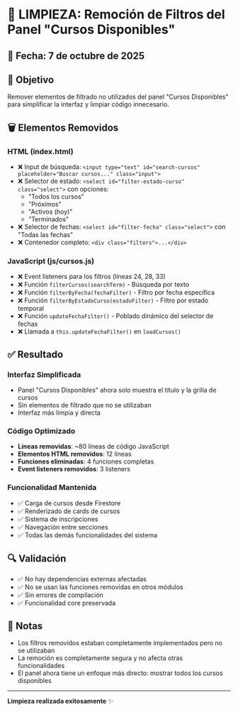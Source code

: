 # 🧹 LIMPIEZA: Remoción de Filtros del Panel "Cursos Disponibles"

## 📅 Fecha: 7 de octubre de 2025

## 🎯 Objetivo
Remover elementos de filtrado no utilizados del panel "Cursos Disponibles" para simplificar la interfaz y limpiar código innecesario.

## 🗑️ Elementos Removidos

### **HTML (index.html)**
- ❌ Input de búsqueda: `<input type="text" id="search-cursos" placeholder="Buscar cursos..." class="input">`
- ❌ Selector de estado: `<select id="filter-estado-curso" class="select">` con opciones:
  - "Todos los cursos"
  - "Próximos" 
  - "Activos (hoy)"
  - "Terminados"
- ❌ Selector de fechas: `<select id="filter-fecha" class="select">` con "Todas las fechas"
- ❌ Contenedor completo: `<div class="filters">...</div>`

### **JavaScript (js/cursos.js)**
- ❌ Event listeners para los filtros (líneas 24, 28, 33)
- ❌ Función `filterCursos(searchTerm)` - Búsqueda por texto
- ❌ Función `filterByFecha(fechaFilter)` - Filtro por fecha específica
- ❌ Función `filterByEstadoCurso(estadoFilter)` - Filtro por estado temporal
- ❌ Función `updateFechaFilter()` - Poblado dinámico del selector de fechas
- ❌ Llamada a `this.updateFechaFilter()` en `loadCursos()`

## ✅ Resultado

### **Interfaz Simplificada**
- Panel "Cursos Disponibles" ahora solo muestra el título y la grilla de cursos
- Sin elementos de filtrado que no se utilizaban
- Interfaz más limpia y directa

### **Código Optimizado**  
- **Líneas removidas**: ~80 líneas de código JavaScript
- **Elementos HTML removidos**: 12 líneas
- **Funciones eliminadas**: 4 funciones completas
- **Event listeners removidos**: 3 listeners

### **Funcionalidad Mantenida**
- ✅ Carga de cursos desde Firestore
- ✅ Renderizado de cards de cursos
- ✅ Sistema de inscripciones
- ✅ Navegación entre secciones
- ✅ Todas las demás funcionalidades del sistema

## 🔍 Validación
- ✅ No hay dependencias externas afectadas
- ✅ No se usan las funciones removidas en otros módulos
- ✅ Sin errores de compilación
- ✅ Funcionalidad core preservada

## 📝 Notas
- Los filtros removidos estaban completamente implementados pero no se utilizaban
- La remoción es completamente segura y no afecta otras funcionalidades
- El panel ahora tiene un enfoque más directo: mostrar todos los cursos disponibles

---
**Limpieza realizada exitosamente** ✨